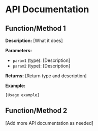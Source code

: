 # API Documentation

## Function/Method 1

**Description:** [What it does]

**Parameters:**
- `param1` (type): [Description]
- `param2` (type): [Description]

**Returns:** [Return type and description]

**Example:**
```
[Usage example]
```

## Function/Method 2

[Add more API documentation as needed]
